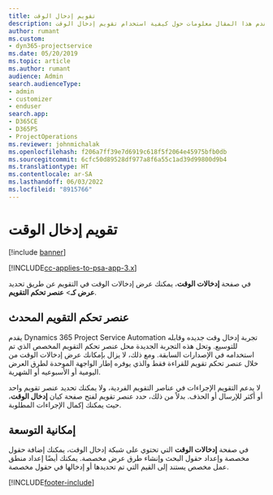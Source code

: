 ```yaml
---
title: تقويم إدخال الوقت
description: يقدم هذا المقال معلومات حول كيفية استخدام تقويم إدخال الوقت.
author: rumant
ms.custom:
- dyn365-projectservice
ms.date: 05/20/2019
ms.topic: article
ms.author: rumant
audience: Admin
search.audienceType:
- admin
- customizer
- enduser
search.app:
- D365CE
- D365PS
- ProjectOperations
ms.reviewer: johnmichalak
ms.openlocfilehash: f206a7ff39e7d6919c618f5f2064e45975bfb0db
ms.sourcegitcommit: 6cfc50d89528df977a8f6a55c1ad39d99800d9b4
ms.translationtype: HT
ms.contentlocale: ar-SA
ms.lasthandoff: 06/03/2022
ms.locfileid: "8915766"
---
```

# <a name="time-entry-calendar"></a>تقويم إدخال الوقت

[!include [banner](../includes/psa-now-project-operations.md)]

[!INCLUDE[cc-applies-to-psa-app-3.x](../includes/cc-applies-to-psa-app-3x.md)]

في صفحة **إدخالات الوقت**، يمكنك عرض إدخالات الوقت في التقويم عن طريق تحديد **عرض كـ**\> **عنصر تحكم التقويم**.

## <a name="updated-calendar-control"></a>عنصر تحكم التقويم المحدث

يقدم Dynamics 365 Project Service Automation تجربة إدخال وقت جديده وقابله للتوسيع. وتحل هذه التجربة الجديدة محل عنصر تحكم التقويم المخصص الذي تم استخدامه في الإصدارات السابقة. ومع ذلك، لا يزال بإمكانك عرض إدخالات الوقت من خلال عنصر تحكم تقويم للقراءة فقط والذي يوفره إطار الواجهة الموحدة لطرق العرض اليومية أو الأسبوعيه أو الشهرية.

لا يدعم التقويم الإجراءات في عناصر التقويم الفردية، ولا يمكنك تحديد عنصر تقويم واحد أو أكثر للإرسال أو الحذف. بدلاً من ذلك، حدد عنصر تقويم لفتح صفحة كيان **إدخال الوقت**، حيث يمكنك إكمال الإجراءات المطلوبة.

## <a name="extensibility"></a>إمكانية التوسعة

في صفحة **إدخالات الوقت** التي تحتوي على شبكة إدخال الوقت، يمكنك إضافة حقول مخصصة وإعداد حقول البحث وإنشاء طرق عرض مخصصة. يمكنك أيضًا إعداد منطق عمل مخصص يستند إلى القيم التي تم تحديدها أو إدخالها في حقول مخصصة.


[!INCLUDE[footer-include](../includes/footer-banner.md)]
